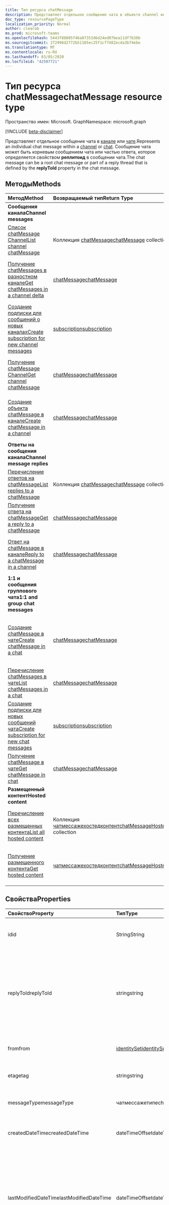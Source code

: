 ```yaml
---
title: Тип ресурса chatMessage
description: Представляет отдельное сообщение чата в объекте channel или chat. Сообщение чата может быть корневым сообщением чата или частью потока, определенного свойством **реплитоид** в сообщении чата.
doc_type: resourcePageType
localization_priority: Normal
author: clearab
ms.prod: microsoft-teams
ms.openlocfilehash: 5443f88005f46a07353d6d24ed07bea11df7b30b
ms.sourcegitcommit: 272996d2772b51105ec25f1cf7482ecda3b74ebe
ms.translationtype: MT
ms.contentlocale: ru-RU
ms.lasthandoff: 03/05/2020
ms.locfileid: "42507721"
---
```

# <a name="chatmessage-resource-type"></a><span data-ttu-id="311a0-104">Тип ресурса chatMessage</span><span class="sxs-lookup"><span data-stu-id="311a0-104">chatMessage resource type</span></span>

<span data-ttu-id="311a0-105">Пространство имен: Microsoft. Graph</span><span class="sxs-lookup"><span data-stu-id="311a0-105">Namespace: microsoft.graph</span></span>

[!INCLUDE [beta-disclaimer](../../includes/beta-disclaimer.md)]

<span data-ttu-id="311a0-106">Представляет отдельное сообщение чата в [канале](channel.md) или [чате](chat.md).</span><span class="sxs-lookup"><span data-stu-id="311a0-106">Represents an individual chat message within a [channel](channel.md) or [chat](chat.md).</span></span> <span data-ttu-id="311a0-107">Сообщение чата может быть корневым сообщением чата или частью ответа, которое определяется свойством **реплитоид** в сообщении чата.</span><span class="sxs-lookup"><span data-stu-id="311a0-107">The chat message can be a root chat message or part of a reply thread that is defined by the **replyToId** property in the chat message.</span></span>

## <a name="methods"></a><span data-ttu-id="311a0-108">Методы</span><span class="sxs-lookup"><span data-stu-id="311a0-108">Methods</span></span>

| <span data-ttu-id="311a0-109">Метод</span><span class="sxs-lookup"><span data-stu-id="311a0-109">Method</span></span>       | <span data-ttu-id="311a0-110">Возвращаемый тип</span><span class="sxs-lookup"><span data-stu-id="311a0-110">Return Type</span></span>  |<span data-ttu-id="311a0-111">Описание</span><span class="sxs-lookup"><span data-stu-id="311a0-111">Description</span></span>|
|:---------------|:--------|:----------|
|<span data-ttu-id="311a0-112">**Сообщения канала**</span><span class="sxs-lookup"><span data-stu-id="311a0-112">**Channel messages**</span></span>| | |
|[<span data-ttu-id="311a0-113">Список chatMessage Channel</span><span class="sxs-lookup"><span data-stu-id="311a0-113">List channel chatMessage</span></span>](../api/channel-list-messages.md) | <span data-ttu-id="311a0-114">Коллекция [chatMessage](chatmessage.md)</span><span class="sxs-lookup"><span data-stu-id="311a0-114">[chatMessage](chatmessage.md) collection</span></span> | <span data-ttu-id="311a0-115">Список всех корневых сообщений чата в канале.</span><span class="sxs-lookup"><span data-stu-id="311a0-115">List of all root chat messages in a channel.</span></span>|
|[<span data-ttu-id="311a0-116">Получение chatMessages в разностном канале</span><span class="sxs-lookup"><span data-stu-id="311a0-116">Get chatMessages in a channel delta</span></span>](../api/chatmessage-delta.md)  | [<span data-ttu-id="311a0-117">chatMessage</span><span class="sxs-lookup"><span data-stu-id="311a0-117">chatMessage</span></span>](../resources/chatmessage.md) | <span data-ttu-id="311a0-118">Получение добавочных сообщений чата в канале.</span><span class="sxs-lookup"><span data-stu-id="311a0-118">Get incremental chat messages in a channel.</span></span> |
|[<span data-ttu-id="311a0-119">Создание подписки для сообщений о новых каналах</span><span class="sxs-lookup"><span data-stu-id="311a0-119">Create subscription for new channel messages</span></span>](../api/subscription-post-subscriptions.md) | [<span data-ttu-id="311a0-120">subscription</span><span class="sxs-lookup"><span data-stu-id="311a0-120">subscription</span></span>](subscription.md) | <span data-ttu-id="311a0-121">Прослушивать новые и измененные сообщения каналов и реакции на них.</span><span class="sxs-lookup"><span data-stu-id="311a0-121">Listen for new and edited channel messages, and reactions to them.</span></span> |
|[<span data-ttu-id="311a0-122">Получение chatMessage Channel</span><span class="sxs-lookup"><span data-stu-id="311a0-122">Get channel chatMessage</span></span>](../api/channel-get-message.md) | [<span data-ttu-id="311a0-123">chatMessage</span><span class="sxs-lookup"><span data-stu-id="311a0-123">chatMessage</span></span>](chatmessage.md) | <span data-ttu-id="311a0-124">Получение одного из каналов сообщения с одним корневым сеансом.</span><span class="sxs-lookup"><span data-stu-id="311a0-124">Get a single root chat message from a channel.</span></span>|
|[<span data-ttu-id="311a0-125">Создание объекта chatMessage в канале</span><span class="sxs-lookup"><span data-stu-id="311a0-125">Create chatMessage in a channel</span></span>](../api/channel-post-messages.md) | [<span data-ttu-id="311a0-126">chatMessage</span><span class="sxs-lookup"><span data-stu-id="311a0-126">chatMessage</span></span>](chatmessage.md)| <span data-ttu-id="311a0-127">Создайте новое сообщение разговора верхнего уровня в канале.</span><span class="sxs-lookup"><span data-stu-id="311a0-127">Create a new top-level chat message in a channel.</span></span>|
|<span data-ttu-id="311a0-128">**Ответы на сообщения канала**</span><span class="sxs-lookup"><span data-stu-id="311a0-128">**Channel message replies**</span></span>| | |
|[<span data-ttu-id="311a0-129">Перечисление ответов на chatMessage</span><span class="sxs-lookup"><span data-stu-id="311a0-129">List replies to a chatMessage</span></span>](../api/channel-list-messagereplies.md) | <span data-ttu-id="311a0-130">Коллекция [chatMessage](chatmessage.md)</span><span class="sxs-lookup"><span data-stu-id="311a0-130">[chatMessage](chatmessage.md) collection</span></span>| <span data-ttu-id="311a0-131">Список всех ответов на сообщение чата в канале.</span><span class="sxs-lookup"><span data-stu-id="311a0-131">List of all replies to a chat message in channel.</span></span>|
|[<span data-ttu-id="311a0-132">Получение ответа на chatMessage</span><span class="sxs-lookup"><span data-stu-id="311a0-132">Get a reply to a chatMessage</span></span>](../api/channel-get-messagereply.md) | [<span data-ttu-id="311a0-133">chatMessage</span><span class="sxs-lookup"><span data-stu-id="311a0-133">chatMessage</span></span>](chatmessage.md)| <span data-ttu-id="311a0-134">Получение одного ответа на сообщение чата в канале.</span><span class="sxs-lookup"><span data-stu-id="311a0-134">Get a single reply to a chat message in a channel.</span></span>|
|[<span data-ttu-id="311a0-135">Ответ на chatMessage в канале</span><span class="sxs-lookup"><span data-stu-id="311a0-135">Reply to a chatMessage in a channel</span></span>](../api/channel-post-messagereply.md) | [<span data-ttu-id="311a0-136">chatMessage</span><span class="sxs-lookup"><span data-stu-id="311a0-136">chatMessage</span></span>](chatmessage.md)| <span data-ttu-id="311a0-137">Ответ на существующее сообщение чата в канале.</span><span class="sxs-lookup"><span data-stu-id="311a0-137">Reply to an existing chat message in a channel.</span></span>|
|<span data-ttu-id="311a0-138">**1:1 и сообщения группового чата**</span><span class="sxs-lookup"><span data-stu-id="311a0-138">**1:1 and group chat messages**</span></span>| | |
|[<span data-ttu-id="311a0-139">Создание chatMessage в чате</span><span class="sxs-lookup"><span data-stu-id="311a0-139">Create chatMessage in a chat</span></span>](../api/chat-post-messages.md) | [<span data-ttu-id="311a0-140">chatMessage</span><span class="sxs-lookup"><span data-stu-id="311a0-140">chatMessage</span></span>](chatmessage.md)| <span data-ttu-id="311a0-141">Отправка сообщения чата в существующей беседе 1:1 или группе чата.</span><span class="sxs-lookup"><span data-stu-id="311a0-141">Send a chat message in an existing 1:1 or group chat conversation.</span></span>|
|[<span data-ttu-id="311a0-142">Перечисление chatMessages в чате</span><span class="sxs-lookup"><span data-stu-id="311a0-142">List chatMessages in a chat</span></span>](../api/chatmessage-list.md)  | [<span data-ttu-id="311a0-143">chatMessage</span><span class="sxs-lookup"><span data-stu-id="311a0-143">chatMessage</span></span>](../resources/chatmessage.md) | <span data-ttu-id="311a0-144">Перечисление сообщений чата в 1:1 или группе чата.</span><span class="sxs-lookup"><span data-stu-id="311a0-144">List chat messages in a 1:1 or group chat.</span></span> |
|[<span data-ttu-id="311a0-145">Создание подписки для новых сообщений чата</span><span class="sxs-lookup"><span data-stu-id="311a0-145">Create subscription for new chat messages</span></span>](../api/subscription-post-subscriptions.md) | [<span data-ttu-id="311a0-146">subscription</span><span class="sxs-lookup"><span data-stu-id="311a0-146">subscription</span></span>](subscription.md) | <span data-ttu-id="311a0-147">Прослушивание новых и измененных сообщений чата и реакции на них.</span><span class="sxs-lookup"><span data-stu-id="311a0-147">Listen for new and edited chat messages, and reactions to them.</span></span> |
|[<span data-ttu-id="311a0-148">Получение chatMessage в чате</span><span class="sxs-lookup"><span data-stu-id="311a0-148">Get chatMessage in chat</span></span>](../api/chatmessage-get.md)  | [<span data-ttu-id="311a0-149">chatMessage</span><span class="sxs-lookup"><span data-stu-id="311a0-149">chatMessage</span></span>](../resources/chatmessage.md) | <span data-ttu-id="311a0-150">Получение одного сообщения чата в чате.</span><span class="sxs-lookup"><span data-stu-id="311a0-150">Get a single chat message in a chat.</span></span> |
|<span data-ttu-id="311a0-151">**Размещенный контент**</span><span class="sxs-lookup"><span data-stu-id="311a0-151">**Hosted content**</span></span>| | |
|[<span data-ttu-id="311a0-152">Перечисление всех размещенных контента</span><span class="sxs-lookup"><span data-stu-id="311a0-152">List all hosted content</span></span>](../api/chatmessage-list-chatmessagehostedcontents.md) | <span data-ttu-id="311a0-153">Коллекция [чатмессажехостедконтент](../resources/chatmessagehostedcontent.md)</span><span class="sxs-lookup"><span data-stu-id="311a0-153">[chatMessageHostedContent](../resources/chatmessagehostedcontent.md) collection</span></span>| <span data-ttu-id="311a0-154">Получение всего размещенного содержимого в сообщении чата.</span><span class="sxs-lookup"><span data-stu-id="311a0-154">Get all hosted content in a chat message.</span></span>|
|[<span data-ttu-id="311a0-155">Получение размещенного контента</span><span class="sxs-lookup"><span data-stu-id="311a0-155">Get hosted content</span></span>](../api/chatmessagehostedcontent-get.md) | [<span data-ttu-id="311a0-156">чатмессажехостедконтент</span><span class="sxs-lookup"><span data-stu-id="311a0-156">chatMessageHostedContent</span></span>](../resources/chatmessagehostedcontent.md) | <span data-ttu-id="311a0-157">Получение размещенного контента из сообщения чата.</span><span class="sxs-lookup"><span data-stu-id="311a0-157">Get hosted content from a chat message.</span></span>|

## <a name="properties"></a><span data-ttu-id="311a0-158">Свойства</span><span class="sxs-lookup"><span data-stu-id="311a0-158">Properties</span></span>

| <span data-ttu-id="311a0-159">Свойство</span><span class="sxs-lookup"><span data-stu-id="311a0-159">Property</span></span>   | <span data-ttu-id="311a0-160">Тип</span><span class="sxs-lookup"><span data-stu-id="311a0-160">Type</span></span> |<span data-ttu-id="311a0-161">Описание</span><span class="sxs-lookup"><span data-stu-id="311a0-161">Description</span></span>|
|:---------------|:--------|:----------|
|<span data-ttu-id="311a0-162">id</span><span class="sxs-lookup"><span data-stu-id="311a0-162">id</span></span>|<span data-ttu-id="311a0-163">String</span><span class="sxs-lookup"><span data-stu-id="311a0-163">String</span></span>| <span data-ttu-id="311a0-164">Только для чтения.</span><span class="sxs-lookup"><span data-stu-id="311a0-164">Read-only.</span></span> <span data-ttu-id="311a0-165">Уникальный идентификатор сообщения.</span><span class="sxs-lookup"><span data-stu-id="311a0-165">Unique Id of the message.</span></span>|
|<span data-ttu-id="311a0-166">replyToId</span><span class="sxs-lookup"><span data-stu-id="311a0-166">replyToId</span></span>| <span data-ttu-id="311a0-167">string</span><span class="sxs-lookup"><span data-stu-id="311a0-167">string</span></span> | <span data-ttu-id="311a0-168">Только для чтения.</span><span class="sxs-lookup"><span data-stu-id="311a0-168">Read-only.</span></span> <span data-ttu-id="311a0-169">Идентификатор родительского сообщения чата или сообщения корневого сеанса беседы в цепочке.</span><span class="sxs-lookup"><span data-stu-id="311a0-169">Id of the parent chat message or root chat message of the thread.</span></span> <span data-ttu-id="311a0-170">(Применяется только к сообщениям чата в каналах без чатов)</span><span class="sxs-lookup"><span data-stu-id="311a0-170">(Only applies to chat messages in channels not chats)</span></span> |
|<span data-ttu-id="311a0-171">from</span><span class="sxs-lookup"><span data-stu-id="311a0-171">from</span></span>|[<span data-ttu-id="311a0-172">identitySet</span><span class="sxs-lookup"><span data-stu-id="311a0-172">identitySet</span></span>](identityset.md)| <span data-ttu-id="311a0-173">Только для чтения.</span><span class="sxs-lookup"><span data-stu-id="311a0-173">Read only.</span></span> <span data-ttu-id="311a0-174">Сведения об отправителе сообщения чата.</span><span class="sxs-lookup"><span data-stu-id="311a0-174">Details of the sender of the chat message.</span></span>|
|<span data-ttu-id="311a0-175">etag</span><span class="sxs-lookup"><span data-stu-id="311a0-175">etag</span></span>| <span data-ttu-id="311a0-176">string</span><span class="sxs-lookup"><span data-stu-id="311a0-176">string</span></span> | <span data-ttu-id="311a0-177">Только для чтения.</span><span class="sxs-lookup"><span data-stu-id="311a0-177">Read-only.</span></span> <span data-ttu-id="311a0-178">Номер версии сообщения чата.</span><span class="sxs-lookup"><span data-stu-id="311a0-178">Version number of the chat message.</span></span> |
|<span data-ttu-id="311a0-179">messageType</span><span class="sxs-lookup"><span data-stu-id="311a0-179">messageType</span></span>|<span data-ttu-id="311a0-180">чатмессажетипе</span><span class="sxs-lookup"><span data-stu-id="311a0-180">chatMessageType</span></span>|<span data-ttu-id="311a0-181">Тип сообщения чата.</span><span class="sxs-lookup"><span data-stu-id="311a0-181">The type of chat message.</span></span> <span data-ttu-id="311a0-182">Возможные значения: `message`.</span><span class="sxs-lookup"><span data-stu-id="311a0-182">The possible values are: `message`.</span></span>|
|<span data-ttu-id="311a0-183">createdDateTime</span><span class="sxs-lookup"><span data-stu-id="311a0-183">createdDateTime</span></span>|<span data-ttu-id="311a0-184">dateTimeOffset</span><span class="sxs-lookup"><span data-stu-id="311a0-184">dateTimeOffset</span></span>|<span data-ttu-id="311a0-185">Только для чтения.</span><span class="sxs-lookup"><span data-stu-id="311a0-185">Read only.</span></span> <span data-ttu-id="311a0-186">Метка времени создания сообщения чата.</span><span class="sxs-lookup"><span data-stu-id="311a0-186">Timestamp of when the chat message was created.</span></span>|
|<span data-ttu-id="311a0-187">lastModifiedDateTime</span><span class="sxs-lookup"><span data-stu-id="311a0-187">lastModifiedDateTime</span></span>|<span data-ttu-id="311a0-188">dateTimeOffset</span><span class="sxs-lookup"><span data-stu-id="311a0-188">dateTimeOffset</span></span>|<span data-ttu-id="311a0-189">Только для чтения.</span><span class="sxs-lookup"><span data-stu-id="311a0-189">Read only.</span></span> <span data-ttu-id="311a0-190">Метка времени создания или изменения сообщения чата, в том числе когда выполняется ответ (если он является корневым сообщением в канале) или добавляется или удаляется реакция.</span><span class="sxs-lookup"><span data-stu-id="311a0-190">Timestamp of when the chat message is created or edited, including when a reply is made (if it's a root chat message in a channel) or a reaction is added or removed.</span></span> |
|<span data-ttu-id="311a0-191">deletedDateTime</span><span class="sxs-lookup"><span data-stu-id="311a0-191">deletedDateTime</span></span>|<span data-ttu-id="311a0-192">dateTimeOffset</span><span class="sxs-lookup"><span data-stu-id="311a0-192">dateTimeOffset</span></span>|<span data-ttu-id="311a0-193">Только для чтения.</span><span class="sxs-lookup"><span data-stu-id="311a0-193">Read only.</span></span> <span data-ttu-id="311a0-194">Временная метка, в которой сообщение чата удалено, или значение null, если оно не удалено.</span><span class="sxs-lookup"><span data-stu-id="311a0-194">Timestamp at which the chat message was deleted, or null if not deleted.</span></span> |
|<span data-ttu-id="311a0-195">subject</span><span class="sxs-lookup"><span data-stu-id="311a0-195">subject</span></span>|<span data-ttu-id="311a0-196">string</span><span class="sxs-lookup"><span data-stu-id="311a0-196">string</span></span>| <span data-ttu-id="311a0-197">Тема сообщения чата в виде открытого текста.</span><span class="sxs-lookup"><span data-stu-id="311a0-197">The subject of the chat message, in plaintext.</span></span>|
|<span data-ttu-id="311a0-198">body</span><span class="sxs-lookup"><span data-stu-id="311a0-198">body</span></span>|[<span data-ttu-id="311a0-199">itemBody</span><span class="sxs-lookup"><span data-stu-id="311a0-199">itemBody</span></span>](itembody.md)|<span data-ttu-id="311a0-200">Представление содержимого сообщения чата в формате обычного текста или в формате HTML.</span><span class="sxs-lookup"><span data-stu-id="311a0-200">Plaintext/HTML representation of the content of the chat message.</span></span> <span data-ttu-id="311a0-201">Представление определяется параметром contentType в тексте.</span><span class="sxs-lookup"><span data-stu-id="311a0-201">Representation is specified by the contentType inside the body.</span></span> <span data-ttu-id="311a0-202">Если сообщение чата содержит [чатмессажементион](chatmessagemention.md), содержимое всегда находится в формате HTML.</span><span class="sxs-lookup"><span data-stu-id="311a0-202">The content is always in HTML if the chat message contains a [chatMessageMention](chatmessagemention.md).</span></span> |
|<span data-ttu-id="311a0-203">summary</span><span class="sxs-lookup"><span data-stu-id="311a0-203">summary</span></span>|<span data-ttu-id="311a0-204">string</span><span class="sxs-lookup"><span data-stu-id="311a0-204">string</span></span>| <span data-ttu-id="311a0-205">Сводный текст сообщения чата, которое можно использовать для push-уведомлений и сводных представлений, а также для обратного просмотра.</span><span class="sxs-lookup"><span data-stu-id="311a0-205">Summary text of the chat message that could be used for push notifications and summary views or fall back views.</span></span> <span data-ttu-id="311a0-206">Применяется только к сообщениям разговора по каналу, а не к сообщениям в чате.</span><span class="sxs-lookup"><span data-stu-id="311a0-206">Only applies to channel chat messages, not chat messages in a chat.</span></span> |
|<span data-ttu-id="311a0-207">attachments</span><span class="sxs-lookup"><span data-stu-id="311a0-207">attachments</span></span>|<span data-ttu-id="311a0-208">Коллекция [chatMessageAttachment](chatmessageattachment.md)</span><span class="sxs-lookup"><span data-stu-id="311a0-208">[chatMessageAttachment](chatmessageattachment.md) collection</span></span> |<span data-ttu-id="311a0-209">Вложенные файлы.</span><span class="sxs-lookup"><span data-stu-id="311a0-209">Attached files.</span></span> <span data-ttu-id="311a0-210">В настоящее время вложения доступны только для чтения. Отправка вложений не поддерживается.</span><span class="sxs-lookup"><span data-stu-id="311a0-210">Attachments are currently read-only – sending attachments is not supported.</span></span> |
|<span data-ttu-id="311a0-211">mentions</span><span class="sxs-lookup"><span data-stu-id="311a0-211">mentions</span></span>|<span data-ttu-id="311a0-212">Коллекция [chatMessageMention](chatmessagemention.md)</span><span class="sxs-lookup"><span data-stu-id="311a0-212">[chatMessageMention](chatmessagemention.md) collection</span></span>| <span data-ttu-id="311a0-213">Список сущностей, упоминаемых в сообщении чата.</span><span class="sxs-lookup"><span data-stu-id="311a0-213">List of entities mentioned in the chat message.</span></span> <span data-ttu-id="311a0-214">В настоящее время поддерживаются значения user, bot, team и channel.</span><span class="sxs-lookup"><span data-stu-id="311a0-214">Currently supports user, bot, team, channel.</span></span>|
|<span data-ttu-id="311a0-215">importance</span><span class="sxs-lookup"><span data-stu-id="311a0-215">importance</span></span>| <span data-ttu-id="311a0-216">чатмессажеимпортанце</span><span class="sxs-lookup"><span data-stu-id="311a0-216">chatMessageImportance</span></span> | <span data-ttu-id="311a0-217">Важность сообщения чата.</span><span class="sxs-lookup"><span data-stu-id="311a0-217">The importance of the chat message.</span></span> <span data-ttu-id="311a0-218">Допустимые значения: `normal`, `high`, `urgent`.</span><span class="sxs-lookup"><span data-stu-id="311a0-218">The possible values are: `normal`, `high`, `urgent`.</span></span>|
|<span data-ttu-id="311a0-219">reactions</span><span class="sxs-lookup"><span data-stu-id="311a0-219">reactions</span></span>| <span data-ttu-id="311a0-220">Коллекция [chatMessageReaction](chatmessagereaction.md)</span><span class="sxs-lookup"><span data-stu-id="311a0-220">[chatMessageReaction](chatmessagereaction.md) collection</span></span> | <span data-ttu-id="311a0-221">Реакции на это сообщение чата (например, например).</span><span class="sxs-lookup"><span data-stu-id="311a0-221">Reactions for this chat message (for example, Like).</span></span>|
|<span data-ttu-id="311a0-222">языковые стандарты</span><span class="sxs-lookup"><span data-stu-id="311a0-222">locale</span></span>|<span data-ttu-id="311a0-223">string</span><span class="sxs-lookup"><span data-stu-id="311a0-223">string</span></span>|<span data-ttu-id="311a0-224">Язык сообщения чата, заданное клиентом.</span><span class="sxs-lookup"><span data-stu-id="311a0-224">Locale of the chat message set by the client.</span></span>|

## <a name="json-representation"></a><span data-ttu-id="311a0-225">Представление JSON</span><span class="sxs-lookup"><span data-stu-id="311a0-225">JSON representation</span></span>

<span data-ttu-id="311a0-226">Ниже указано представление ресурса в формате JSON.</span><span class="sxs-lookup"><span data-stu-id="311a0-226">The following is a JSON representation of the resource.</span></span>

<!-- {
  "blockType": "resource",
  "optionalProperties": [
    "deleted",
    "deletedDateTime",
    "attachments",
    "importance",
    "reactions",
    "mentions",
    "subject",
    "summary"
  ],
  "baseType": "microsoft.graph.entity",
  "@odata.type": "microsoft.graph.chatMessage"
}-->

```json
{
  "id": "string (identifier)",
  "replyToId": "string (identifier)",
  "from": {"@odata.type": "microsoft.graph.identitySet"},
  "etag": "string",
  "messageType": "string",
  "createdDateTime": "string (timestamp)",
  "lastModifiedDateTime": "string (timestamp)",
  "deletedDateTime": "string (timestamp)",
  "subject": "string",
  "body": {"@odata.type": "microsoft.graph.itemBody"},
  "summary": "string",
  "attachments": [{"@odata.type": "microsoft.graph.chatMessageAttachment"}],
  "mentions": [{"@odata.type": "microsoft.graph.chatMessageMention"}],
  "importance": "string",
  "policyViolation": "string",
  "reactions": [{"@odata.type": "microsoft.graph.chatMessageReaction"}],
  "locale": "string",
  "deleted": true
}

```

<!-- uuid: 8fcb5dbc-d5aa-4681-8e31-b001d5168d79
2015-10-25 14:57:30 UTC -->
<!--
{
  "type": "#page.annotation",
  "description": "chat message resource",
  "keywords": "",
  "section": "documentation",
  "tocPath": "",
  "suppressions": []
}
-->
